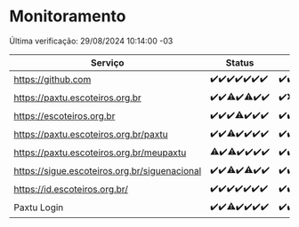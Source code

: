 # Monitoramento

Última verificação: 29/08/2024 10:14:00 -03

|Serviço|Status|Últimas 24h|
|---|---|---|
|https://github.com|<span title="2024-08-22: OK=23">✔️</span><span title="2024-08-23: OK=24">✔️</span><span title="2024-08-24: OK=24">✔️</span><span title="2024-08-25: OK=23">✔️</span><span title="2024-08-26: OK=23">✔️</span><span title="2024-08-27: OK=23">✔️</span><span title="2024-08-28: OK=13">✔️</span>|<span title="28/08/2024 11:07:00 -03 : 200">✔️</span><span title="28/08/2024 12:07:00 -03 : 200">✔️</span><span title="28/08/2024 13:09:00 -03 : 200">✔️</span><span title="28/08/2024 14:06:00 -03 : 200">✔️</span><span title="28/08/2024 15:09:00 -03 : 200">✔️</span><span title="28/08/2024 16:06:00 -03 : 200">✔️</span><span title="28/08/2024 17:09:00 -03 : 200">✔️</span><span title="28/08/2024 18:07:00 -03 : 200">✔️</span><span title="28/08/2024 19:07:00 -03 : 200">✔️</span><span title="28/08/2024 20:08:00 -03 : 200">✔️</span><span title="28/08/2024 21:37:00 -03 : 200">✔️</span><span title="28/08/2024 23:03:00 -03 : 200">✔️</span><span title="29/08/2024 00:08:00 -03 : 200">✔️</span><span title="29/08/2024 01:09:00 -03 : 200">✔️</span><span title="29/08/2024 02:07:00 -03 : 200">✔️</span><span title="29/08/2024 03:11:00 -03 : 200">✔️</span><span title="29/08/2024 04:08:00 -03 : 200">✔️</span><span title="29/08/2024 05:10:00 -03 : 200">✔️</span><span title="29/08/2024 06:09:00 -03 : 200">✔️</span><span title="29/08/2024 07:08:00 -03 : 200">✔️</span><span title="29/08/2024 08:07:00 -03 : 200">✔️</span><span title="29/08/2024 09:14:00 -03 : 200">✔️</span><span title="29/08/2024 10:14:00 -03 : 200">✔️</span>|
|https://paxtu.escoteiros.org.br|<span title="2024-08-22: OK=23">✔️</span><span title="2024-08-23: OK=24">✔️</span><span title="2024-08-24: OK=23, Falhas=1">⚠️</span><span title="2024-08-25: OK=23">✔️</span><span title="2024-08-26: OK=21, Falhas=2">⚠️</span><span title="2024-08-27: OK=23">✔️</span><span title="2024-08-28: OK=13">✔️</span>|<span title="28/08/2024 11:07:00 -03 : 200">✔️</span><span title="28/08/2024 12:07:00 -03 : 0">❌</span><span title="28/08/2024 13:09:00 -03 : 200">✔️</span><span title="28/08/2024 14:06:00 -03 : 200">✔️</span><span title="28/08/2024 15:09:00 -03 : 200">✔️</span><span title="28/08/2024 16:06:00 -03 : 200">✔️</span><span title="28/08/2024 17:09:00 -03 : 200">✔️</span><span title="28/08/2024 18:07:00 -03 : 200">✔️</span><span title="28/08/2024 19:07:00 -03 : 200">✔️</span><span title="28/08/2024 20:08:00 -03 : 200">✔️</span><span title="28/08/2024 21:37:00 -03 : 200">✔️</span><span title="28/08/2024 23:03:00 -03 : 200">✔️</span><span title="29/08/2024 00:08:00 -03 : 200">✔️</span><span title="29/08/2024 01:09:00 -03 : 200">✔️</span><span title="29/08/2024 02:07:00 -03 : 200">✔️</span><span title="29/08/2024 03:11:00 -03 : 200">✔️</span><span title="29/08/2024 04:08:00 -03 : 200">✔️</span><span title="29/08/2024 05:10:00 -03 : 200">✔️</span><span title="29/08/2024 06:09:00 -03 : 200">✔️</span><span title="29/08/2024 07:08:00 -03 : 200">✔️</span><span title="29/08/2024 08:07:00 -03 : 200">✔️</span><span title="29/08/2024 09:14:00 -03 : 200">✔️</span><span title="29/08/2024 10:14:00 -03 : 200">✔️</span>|
|https://escoteiros.org.br|<span title="2024-08-22: OK=23">✔️</span><span title="2024-08-23: OK=24">✔️</span><span title="2024-08-24: OK=24">✔️</span><span title="2024-08-25: OK=22, Falhas=1">⚠️</span><span title="2024-08-26: OK=23">✔️</span><span title="2024-08-27: OK=23">✔️</span><span title="2024-08-28: OK=13">✔️</span>|<span title="28/08/2024 11:07:00 -03 : 200">✔️</span><span title="28/08/2024 12:07:00 -03 : 200">✔️</span><span title="28/08/2024 13:09:00 -03 : 200">✔️</span><span title="28/08/2024 14:06:00 -03 : 200">✔️</span><span title="28/08/2024 15:09:00 -03 : 200">✔️</span><span title="28/08/2024 16:06:00 -03 : 200">✔️</span><span title="28/08/2024 17:09:00 -03 : 200">✔️</span><span title="28/08/2024 18:07:00 -03 : 200">✔️</span><span title="28/08/2024 19:07:00 -03 : 200">✔️</span><span title="28/08/2024 20:08:00 -03 : 200">✔️</span><span title="28/08/2024 21:37:00 -03 : 200">✔️</span><span title="28/08/2024 23:03:00 -03 : 200">✔️</span><span title="29/08/2024 00:08:00 -03 : 200">✔️</span><span title="29/08/2024 01:09:00 -03 : 200">✔️</span><span title="29/08/2024 02:07:00 -03 : 200">✔️</span><span title="29/08/2024 03:11:00 -03 : 200">✔️</span><span title="29/08/2024 04:08:00 -03 : 200">✔️</span><span title="29/08/2024 05:10:00 -03 : 200">✔️</span><span title="29/08/2024 06:09:00 -03 : 200">✔️</span><span title="29/08/2024 07:08:00 -03 : 200">✔️</span><span title="29/08/2024 08:07:00 -03 : 200">✔️</span><span title="29/08/2024 09:14:00 -03 : 200">✔️</span><span title="29/08/2024 10:14:00 -03 : 200">✔️</span>|
|https://paxtu.escoteiros.org.br/paxtu|<span title="2024-08-22: OK=23">✔️</span><span title="2024-08-23: OK=24">✔️</span><span title="2024-08-24: OK=23, Falhas=1">⚠️</span><span title="2024-08-25: OK=23">✔️</span><span title="2024-08-26: OK=23">✔️</span><span title="2024-08-27: OK=23">✔️</span><span title="2024-08-28: OK=13">✔️</span>|<span title="28/08/2024 11:07:00 -03 : 200">✔️</span><span title="28/08/2024 12:07:00 -03 : 200">✔️</span><span title="28/08/2024 13:09:00 -03 : 200">✔️</span><span title="28/08/2024 14:06:00 -03 : 200">✔️</span><span title="28/08/2024 15:09:00 -03 : 200">✔️</span><span title="28/08/2024 16:06:00 -03 : 200">✔️</span><span title="28/08/2024 17:09:00 -03 : 200">✔️</span><span title="28/08/2024 18:07:00 -03 : 200">✔️</span><span title="28/08/2024 19:07:00 -03 : 200">✔️</span><span title="28/08/2024 20:08:00 -03 : 200">✔️</span><span title="28/08/2024 21:37:00 -03 : 200">✔️</span><span title="28/08/2024 23:03:00 -03 : 200">✔️</span><span title="29/08/2024 00:08:00 -03 : 200">✔️</span><span title="29/08/2024 01:09:00 -03 : 200">✔️</span><span title="29/08/2024 02:07:00 -03 : 200">✔️</span><span title="29/08/2024 03:11:00 -03 : 200">✔️</span><span title="29/08/2024 04:08:00 -03 : 200">✔️</span><span title="29/08/2024 05:10:00 -03 : 200">✔️</span><span title="29/08/2024 06:09:00 -03 : 200">✔️</span><span title="29/08/2024 07:08:00 -03 : 200">✔️</span><span title="29/08/2024 08:07:00 -03 : 200">✔️</span><span title="29/08/2024 09:14:00 -03 : 200">✔️</span><span title="29/08/2024 10:14:00 -03 : 200">✔️</span>|
|https://paxtu.escoteiros.org.br/meupaxtu|<span title="2024-08-22: OK=22, Falhas=1">⚠️</span><span title="2024-08-23: OK=24">✔️</span><span title="2024-08-24: OK=23, Falhas=1">⚠️</span><span title="2024-08-25: OK=23">✔️</span><span title="2024-08-26: OK=23">✔️</span><span title="2024-08-27: OK=23">✔️</span><span title="2024-08-28: OK=13">✔️</span>|<span title="28/08/2024 11:07:00 -03 : 200">✔️</span><span title="28/08/2024 12:07:00 -03 : 200">✔️</span><span title="28/08/2024 13:09:00 -03 : 200">✔️</span><span title="28/08/2024 14:06:00 -03 : 200">✔️</span><span title="28/08/2024 15:09:00 -03 : 200">✔️</span><span title="28/08/2024 16:06:00 -03 : 200">✔️</span><span title="28/08/2024 17:09:00 -03 : 200">✔️</span><span title="28/08/2024 18:07:00 -03 : 200">✔️</span><span title="28/08/2024 19:07:00 -03 : 200">✔️</span><span title="28/08/2024 20:08:00 -03 : 200">✔️</span><span title="28/08/2024 21:37:00 -03 : 200">✔️</span><span title="28/08/2024 23:03:00 -03 : 200">✔️</span><span title="29/08/2024 00:08:00 -03 : 200">✔️</span><span title="29/08/2024 01:09:00 -03 : 200">✔️</span><span title="29/08/2024 02:07:00 -03 : 200">✔️</span><span title="29/08/2024 03:11:00 -03 : 200">✔️</span><span title="29/08/2024 04:08:00 -03 : 200">✔️</span><span title="29/08/2024 05:10:00 -03 : 200">✔️</span><span title="29/08/2024 06:09:00 -03 : 200">✔️</span><span title="29/08/2024 07:08:00 -03 : 200">✔️</span><span title="29/08/2024 08:07:00 -03 : 200">✔️</span><span title="29/08/2024 09:14:00 -03 : 200">✔️</span><span title="29/08/2024 10:14:00 -03 : 200">✔️</span>|
|https://sigue.escoteiros.org.br/siguenacional|<span title="2024-08-22: OK=23">✔️</span><span title="2024-08-23: OK=24">✔️</span><span title="2024-08-24: OK=23, Falhas=1">⚠️</span><span title="2024-08-25: OK=23">✔️</span><span title="2024-08-26: OK=21, Falhas=2">⚠️</span><span title="2024-08-27: OK=23">✔️</span><span title="2024-08-28: OK=13">✔️</span>|<span title="28/08/2024 11:07:00 -03 : 200">✔️</span><span title="28/08/2024 12:07:00 -03 : 200">✔️</span><span title="28/08/2024 13:09:00 -03 : 200">✔️</span><span title="28/08/2024 14:06:00 -03 : 200">✔️</span><span title="28/08/2024 15:09:00 -03 : 200">✔️</span><span title="28/08/2024 16:06:00 -03 : 200">✔️</span><span title="28/08/2024 17:09:00 -03 : 200">✔️</span><span title="28/08/2024 18:07:00 -03 : 200">✔️</span><span title="28/08/2024 19:07:00 -03 : 200">✔️</span><span title="28/08/2024 20:08:00 -03 : 200">✔️</span><span title="28/08/2024 21:37:00 -03 : 200">✔️</span><span title="28/08/2024 23:03:00 -03 : 200">✔️</span><span title="29/08/2024 00:08:00 -03 : 200">✔️</span><span title="29/08/2024 01:09:00 -03 : 200">✔️</span><span title="29/08/2024 02:07:00 -03 : 200">✔️</span><span title="29/08/2024 03:11:00 -03 : 200">✔️</span><span title="29/08/2024 04:08:00 -03 : 200">✔️</span><span title="29/08/2024 05:10:00 -03 : 200">✔️</span><span title="29/08/2024 06:09:00 -03 : 200">✔️</span><span title="29/08/2024 07:08:00 -03 : 200">✔️</span><span title="29/08/2024 08:07:00 -03 : 200">✔️</span><span title="29/08/2024 09:14:00 -03 : 200">✔️</span><span title="29/08/2024 10:14:00 -03 : 200">✔️</span>|
|https://id.escoteiros.org.br/|<span title="2024-08-22: OK=23">✔️</span><span title="2024-08-23: OK=24">✔️</span><span title="2024-08-24: OK=24">✔️</span><span title="2024-08-25: OK=23">✔️</span><span title="2024-08-26: OK=23">✔️</span><span title="2024-08-27: OK=23">✔️</span><span title="2024-08-28: OK=13">✔️</span>|<span title="28/08/2024 11:07:00 -03 : 200">✔️</span><span title="28/08/2024 12:07:00 -03 : 200">✔️</span><span title="28/08/2024 13:09:00 -03 : 200">✔️</span><span title="28/08/2024 14:06:00 -03 : 200">✔️</span><span title="28/08/2024 15:09:00 -03 : 200">✔️</span><span title="28/08/2024 16:06:00 -03 : 200">✔️</span><span title="28/08/2024 17:09:00 -03 : 200">✔️</span><span title="28/08/2024 18:07:00 -03 : 200">✔️</span><span title="28/08/2024 19:07:00 -03 : 200">✔️</span><span title="28/08/2024 20:08:00 -03 : 200">✔️</span><span title="28/08/2024 21:37:00 -03 : 200">✔️</span><span title="28/08/2024 23:03:00 -03 : 200">✔️</span><span title="29/08/2024 00:08:00 -03 : 200">✔️</span><span title="29/08/2024 01:09:00 -03 : 200">✔️</span><span title="29/08/2024 02:07:00 -03 : 200">✔️</span><span title="29/08/2024 03:11:00 -03 : 200">✔️</span><span title="29/08/2024 04:08:00 -03 : 200">✔️</span><span title="29/08/2024 05:10:00 -03 : 200">✔️</span><span title="29/08/2024 06:09:00 -03 : 200">✔️</span><span title="29/08/2024 07:08:00 -03 : 200">✔️</span><span title="29/08/2024 08:07:00 -03 : 200">✔️</span><span title="29/08/2024 09:14:00 -03 : 200">✔️</span><span title="29/08/2024 10:14:00 -03 : 200">✔️</span>|
|Paxtu Login|<span title="2024-08-22: OK=23">✔️</span><span title="2024-08-23: OK=24">✔️</span><span title="2024-08-24: OK=23, Falhas=1">⚠️</span><span title="2024-08-25: OK=23">✔️</span><span title="2024-08-26: OK=23">✔️</span><span title="2024-08-27: OK=23">✔️</span><span title="2024-08-28: OK=13">✔️</span>|<span title="28/08/2024 11:07:00 -03 : 200">✔️</span><span title="28/08/2024 12:07:00 -03 : 200">✔️</span><span title="28/08/2024 13:09:00 -03 : 200">✔️</span><span title="28/08/2024 14:06:00 -03 : 200">✔️</span><span title="28/08/2024 15:09:00 -03 : 200">✔️</span><span title="28/08/2024 16:06:00 -03 : 200">✔️</span><span title="28/08/2024 17:09:00 -03 : 200">✔️</span><span title="28/08/2024 18:07:00 -03 : 200">✔️</span><span title="28/08/2024 19:07:00 -03 : 200">✔️</span><span title="28/08/2024 20:08:00 -03 : 200">✔️</span><span title="28/08/2024 21:37:00 -03 : 200">✔️</span><span title="28/08/2024 23:03:00 -03 : 200">✔️</span><span title="29/08/2024 00:09:00 -03 : 200">✔️</span><span title="29/08/2024 01:09:00 -03 : 200">✔️</span><span title="29/08/2024 02:07:00 -03 : 200">✔️</span><span title="29/08/2024 03:11:00 -03 : 200">✔️</span><span title="29/08/2024 04:08:00 -03 : 200">✔️</span><span title="29/08/2024 05:10:00 -03 : 200">✔️</span><span title="29/08/2024 06:09:00 -03 : 200">✔️</span><span title="29/08/2024 07:08:00 -03 : 200">✔️</span><span title="29/08/2024 08:07:00 -03 : 200">✔️</span><span title="29/08/2024 09:14:00 -03 : 200">✔️</span><span title="29/08/2024 10:14:00 -03 : 200">✔️</span>|

